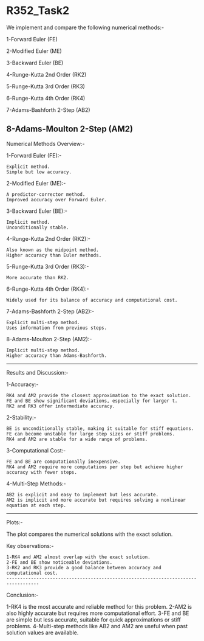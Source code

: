 # R352_Task2
We implement and compare the following numerical methods:-

  1-Forward Euler (FE)
  
  2-Modified Euler (ME)
  
  3-Backward Euler (BE)
  
  4-Runge-Kutta 2nd Order (RK2)
  
  5-Runge-Kutta 3rd Order (RK3)
  
  6-Runge-Kutta 4th Order (RK4)
  
  7-Adams-Bashforth 2-Step (AB2)
  
  8-Adams-Moulton 2-Step (AM2)
  ------------------------------------------------------------------
Numerical Methods Overview:-

  1-Forward Euler (FE):-
  
    Explicit method.
    Simple but low accuracy.
    
  2-Modified Euler (ME):-
  
    A predictor-corrector method.
    Improved accuracy over Forward Euler.
  
  3-Backward Euler (BE):-
  
    Implicit method.
    Unconditionally stable.
  
  4-Runge-Kutta 2nd Order (RK2):-
  
    Also known as the midpoint method.
    Higher accuracy than Euler methods.
  
  5-Runge-Kutta 3rd Order (RK3):-
  
    More accurate than RK2.
  
  6-Runge-Kutta 4th Order (RK4):-
  
    Widely used for its balance of accuracy and computational cost.

  7-Adams-Bashforth 2-Step (AB2):-
  
    Explicit multi-step method.
    Uses information from previous steps.

  8-Adams-Moulton 2-Step (AM2):-
  
    Implicit multi-step method.
    Higher accuracy than Adams-Bashforth.
--------------------------------------------------------------------------------
Results and Discussion:-

  1-Accuracy:-
  
    RK4 and AM2 provide the closest approximation to the exact solution.
    FE and BE show significant deviations, especially for larger t.
    RK2 and RK3 offer intermediate accuracy.
  
  2-Stability:-
  
    BE is unconditionally stable, making it suitable for stiff equations.
    FE can become unstable for large step sizes or stiff problems.
    RK4 and AM2 are stable for a wide range of problems.
  
  3-Computational Cost:-
  
    FE and BE are computationally inexpensive.
    RK4 and AM2 require more computations per step but achieve higher accuracy with fewer steps.
    
  4-Multi-Step Methods:-
  
    AB2 is explicit and easy to implement but less accurate.
    AM2 is implicit and more accurate but requires solving a nonlinear equation at each step.
--------------------------------------------------------------------------------------
Plots:-

  The plot compares the numerical solutions with the exact solution.
  
  Key observations:-
  
    1-RK4 and AM2 almost overlap with the exact solution.
    2-FE and BE show noticeable deviations.
    3-RK2 and RK3 provide a good balance between accuracy and computational cost.
    ----------------------------------------------------------------------------------
Conclusion:-

  1-RK4 is the most accurate and reliable method for this problem.
  2-AM2 is also highly accurate but requires more computational effort.
  3-FE and BE are simple but less accurate, suitable for quick approximations or stiff problems.
  4-Multi-step methods like AB2 and AM2 are useful when past solution values are available.

